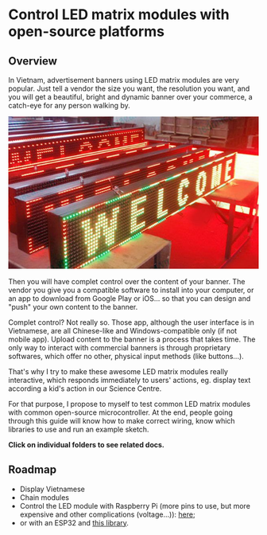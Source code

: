 # Control LED matrix modules with open-source platforms

## Overview

In Vietnam, advertisement banners using LED matrix modules are very popular. Just tell a vendor the size you want, the resolution you want, and you will get a beautiful, bright and dynamic banner over your commerce, a catch-eye for any person walking by.

![](img/intro.jpg)

Then you will have complet control over the content of your banner. The vendor you give you a compatible software to install into your computer, or an app to download from Google Play or iOS... so that you can design and "push" your own content to the banner.

Complet control? Not really so. Those app, although the user interface is in Vietnamese, are all Chinese-like and Windows-compatible only (if not mobile app). Upload content to the banner is a process that takes time. The only way to interact with commercial banners is through proprietary softwares, which offer no other, physical input methods (like buttons...).

That's why I try to make these awesome LED matrix modules really interactive, which responds immediately to users' actions, eg. display text according a kid's action in our Science Centre.

For that purpose, I propose to myself to test common LED matrix modules with common open-source microcontroller. At the end, people going through this guide will know how to make correct wiring, know which libraries to use and run an example sketch.

**Click on individual folders to see related docs.**

## Roadmap

* Display Vietnamese
* Chain modules
* Control the LED module with Raspberry Pi (more pins to use, but more expensive and other complications (voltage...)): [here](https://github.com/hzeller/rpi-rgb-led-matrix/);
* or with an ESP32 and [this library](https://github.com/mrfaptastic/ESP32-RGB64x32MatrixPanel-I2S-DMA).
